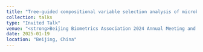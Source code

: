```yaml
---
title: "Tree-guided compositional variable selection analysis of microbiome data"
collection: talks
type: "Invited Talk"
venue: "<strong>Beijing Biometrics Association 2024 Annual Meeting and 9th Academic Exchange Seminar</strong>"
date: 2025-01-19
location: "Beijing, China"
---
```

